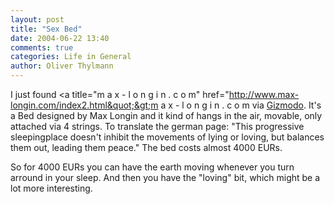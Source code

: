 ```yaml
---
layout: post
title: "Sex Bed"
date: 2004-06-22 13:40
comments: true
categories: Life in General
author: Oliver Thylmann
---
```



I just found &lt;a title=&quot;m a x - l o n g i n . c o m&quot; href=&quot;http://www.max-longin.com/index2.html&quot;&gt;m a x - l o n g i n . c o m via [Gizmodo](http://www.gizmodo.com/). It's a Bed designed by Max Longin and it kind of hangs in the air, movable, only attached via 4 strings. To translate the german page: &quot;This progressive sleepingplace doesn't inhibit the movements of lying or loving, but balances them out, leading them peace.&quot; The bed costs almost 4000 EURs.

So for 4000 EURs you can have the earth moving whenever you turn arround in your sleep. And then you have the &quot;loving&quot; bit, which might be a lot more interesting.

